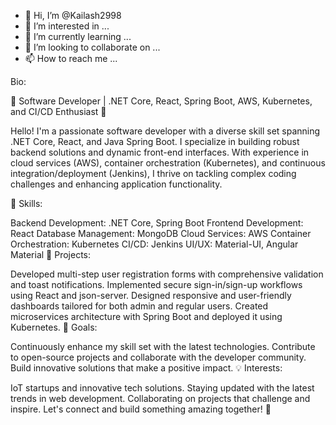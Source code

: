 - 👋 Hi, I’m @Kailash2998
- 👀 I’m interested in ...
- 🌱 I’m currently learning ...
- 💞️ I’m looking to collaborate on ...
- 📫 How to reach me ...

<!---
Kailash2998/Kailash2998 is a ✨ special ✨ repository because its `README.md` (this file) appears on your GitHub profile.
You can click the Preview link to take a look at your changes.
--->
Bio:

🌟 Software Developer | .NET Core, React, Spring Boot, AWS, Kubernetes, and CI/CD Enthusiast 🌟

Hello! I'm a passionate software developer with a diverse skill set spanning .NET Core, React, and Java Spring Boot. I specialize in building robust backend solutions and dynamic front-end interfaces. With experience in cloud services (AWS), container orchestration (Kubernetes), and continuous integration/deployment (Jenkins), I thrive on tackling complex coding challenges and enhancing application functionality.

🔧 Skills:

Backend Development: .NET Core, Spring Boot
Frontend Development: React
Database Management: MongoDB
Cloud Services: AWS
Container Orchestration: Kubernetes
CI/CD: Jenkins
UI/UX: Material-UI, Angular Material
🚀 Projects:

Developed multi-step user registration forms with comprehensive validation and toast notifications.
Implemented secure sign-in/sign-up workflows using React and json-server.
Designed responsive and user-friendly dashboards tailored for both admin and regular users.
Created microservices architecture with Spring Boot and deployed it using Kubernetes.
🎯 Goals:

Continuously enhance my skill set with the latest technologies.
Contribute to open-source projects and collaborate with the developer community.
Build innovative solutions that make a positive impact.
💡 Interests:

IoT startups and innovative tech solutions.
Staying updated with the latest trends in web development.
Collaborating on projects that challenge and inspire.
Let's connect and build something amazing together! 🚀
